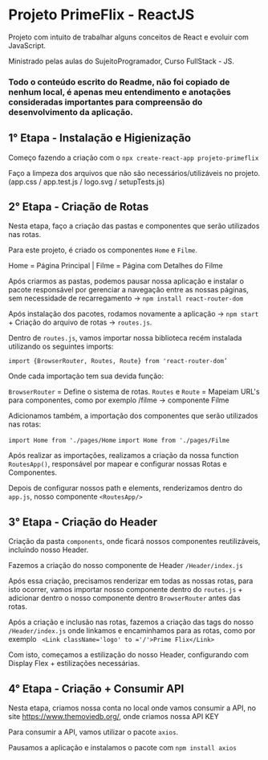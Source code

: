 # Projeto PrimeFlix - ReactJS

Projeto com intuito de trabalhar alguns conceitos de React e evoluir com JavaScript.

Ministrado pelas aulas do SujeitoProgramador, Curso FullStack - JS.

### Todo o conteúdo escrito do Readme, não foi copiado de nenhum local, é apenas meu entendimento e anotações consideradas importantes para compreensão do desenvolvimento da aplicação.

## 1° Etapa - Instalação e Higienização

Começo fazendo a criação com o `npx create-react-app projeto-primeflix`

Faço a limpeza dos arquivos que não são necessários/utilizáveis no projeto. (app.css / app.test.js / logo.svg / setupTests.js)


## 2° Etapa - Criação de Rotas

Nesta etapa, faço a criação das pastas e componentes que serão utilizados nas rotas.

Para este projeto, é criado os componentes `Home` e `Filme`. 

Home = Página Principal | Filme = Página com Detalhes do Filme

Após criarmos as pastas, podemos pausar nossa aplicação e instalar o pacote responsável por gerenciar a navegação entre as nossas páginas, sem necessidade de recarregamento -> `npm install react-router-dom`

Após instalação dos pacotes, rodamos novamente a aplicação -> `npm start` + Criação do arquivo de rotas -> `routes.js`.

Dentro de `routes.js`, vamos importar nossa biblioteca recém instalada utilizando os seguintes imports:

`import {BrowserRouter, Routes, Route} from 'react-router-dom’`

Onde cada importação tem sua devida função:

`BrowserRouter` = Define o sistema de rotas.
`Routes` e `Route` = Mapeiam URL's para componentes, como por exemplo /filme -> componente Filme

Adicionamos também, a importação dos componentes que serão utilizados nas rotas:

`import Home from './pages/Home`
`import Home from './pages/Filme`

Após realizar as importações, realizamos a criação da nossa function `RoutesApp()`, responsável por mapear e configurar nossas Rotas e Componentes.

Depois de configurar nossos path e elements, renderizamos dentro do `app.js`, nosso componente `<RoutesApp/>`


## 3° Etapa - Criação do Header

Criação da pasta `components`, onde ficará nossos componentes reutilizáveis, incluíndo nosso Header.

Fazemos a criação do nosso componente de Header `/Header/index.js`

Após essa criação, precisamos renderizar em todas as nossas rotas, para isto ocorrer, vamos importar nosso componente dentro do `routes.js` + adicionar dentro o nosso componente dentro `BrowserRouter` antes das rotas.

Após a criação e inclusão nas rotas, fazemos a criação das tags do nosso `/Header/index.js` onde linkamos e encaminhamos para as rotas, como por exemplo ` <Link className='logo' to ='/'>Prime Flix</Link>`

Com isto, começamos a estilização do nosso Header, configurando com Display Flex + estilizações necessárias.



## 4° Etapa - Criação + Consumir API

Nesta etapa, criamos nossa conta no local onde vamos consumir a API, no site https://www.themoviedb.org/, onde criamos nossa API KEY

Para consumir a API, vamos utilizar o pacote `axios`.

Pausamos a aplicação e instalamos o pacote com `npm install axios`

